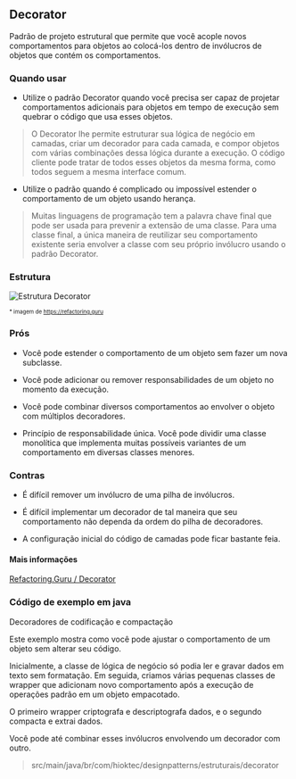 ## Decorator

Padrão de projeto estrutural que permite que você acople novos comportamentos para objetos ao colocá-los dentro de invólucros de objetos que contém os comportamentos.


### Quando usar

- Utilize o padrão Decorator quando você precisa ser capaz de projetar comportamentos adicionais para objetos em tempo de execução sem quebrar o código que usa esses objetos.

> O Decorator lhe permite estruturar sua lógica de negócio em camadas, criar um decorador para cada camada, e compor objetos com várias combinações dessa lógica durante a execução. O código cliente pode tratar de todos esses objetos da mesma forma, como todos seguem a mesma interface comum.

- Utilize o padrão quando é complicado ou impossível estender o comportamento de um objeto usando herança.

> Muitas linguagens de programação tem a palavra chave final que pode ser usada para prevenir a extensão de uma classe. Para uma classe final, a única maneira de reutilizar seu comportamento existente seria envolver a classe com seu próprio invólucro usando o padrão Decorator.

### Estrutura

![Estrutura Decorator](https://refactoring.guru/images/patterns/diagrams/decorator/structure.png)

<sub><sup>* imagem de https://refactoring.guru</sup></sub>

### Prós

- Você pode estender o comportamento de um objeto sem fazer um nova subclasse.

- Você pode adicionar ou remover responsabilidades de um objeto no momento da execução.

- Você pode combinar diversos comportamentos ao envolver o objeto com múltiplos decoradores.

- Princípio de responsabilidade única. Você pode dividir uma classe monolítica que implementa muitas possíveis variantes de um comportamento em diversas classes menores.

### Contras

- É difícil remover um invólucro de uma pilha de invólucros.

- É difícil implementar um decorador de tal maneira que seu comportamento não dependa da ordem do pilha de decoradores.

- A configuração inicial do código de camadas pode ficar bastante feia.

#### Mais informações

[Refactoring.Guru / Decorator](https://refactoring.guru/pt-br/design-patterns/decorator)

### Código de exemplo em java

Decoradores de codificação e compactação

Este exemplo mostra como você pode ajustar o comportamento de um objeto sem alterar seu código.

Inicialmente, a classe de lógica de negócio só podia ler e gravar dados em texto sem formatação. Em seguida, criamos várias pequenas classes de wrapper que adicionam novo comportamento após a execução de operações padrão em um objeto empacotado.

O primeiro wrapper criptografa e descriptografa dados, e o segundo compacta e extrai dados.

Você pode até combinar esses invólucros envolvendo um decorador com outro.

> src/main/java/br/com/hioktec/designpatterns/estruturais/decorator
